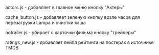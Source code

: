 actors.js - добавляет в главное меню кнопку "Актеры"

cache_button.js - добавляет зеленую кнопку возле часов для перезагрузки Lampa и очистки кэша

notrailer.js - убирает с карточки фильма кнопку "трейлеры"

ratings_new.js - добавляет лейбл рейтинга на постерах в источнике TMDB
